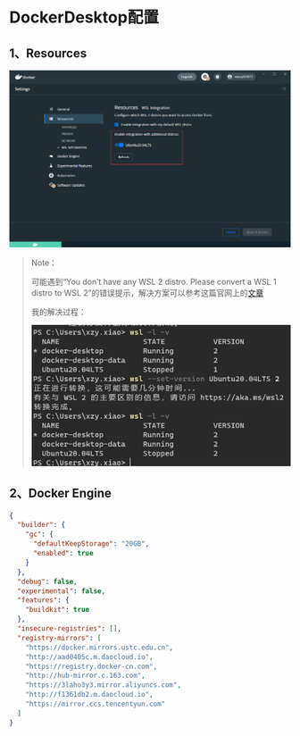# DockerDesktop配置

## 1、Resources

![image-20220324100526503](markdown/DockerDesktop配置.assets/image-20220324100526503.png)

>   Note：
>
>   可能遇到“You don’t have any WSL 2 distro. Please convert a WSL 1 distro to WSL 2”的错误提示，解决方案可以参考这篇官网上的[文章](https://forums.docker.com/t/docker-resources-you-dont-have-any-wsl-2-distro-please-convert-a-wsl-1-distro-to-wsl-2/99100)
>
>   我的解决过程：
>
>   ![image-20220324100824877](markdown/DockerDesktop配置.assets/image-20220324100824877.png)
>
>   

## 2、Docker Engine

```json
{
  "builder": {
    "gc": {
      "defaultKeepStorage": "20GB",
      "enabled": true
    }
  },
  "debug": false,
  "experimental": false,
  "features": {
    "buildkit": true
  },
  "insecure-registries": [],
  "registry-mirrors": [
    "https://docker.mirrors.ustc.edu.cn",
    "http://aad0405c.m.daocloud.io",
    "https://registry.docker-cn.com",
    "http://hub-mirror.c.163.com",
    "https://3laho3y3.mirror.aliyuncs.com",
    "http://f1361db2.m.daocloud.io",
    "https://mirror.ccs.tencentyun.com"
  ]
}
```

